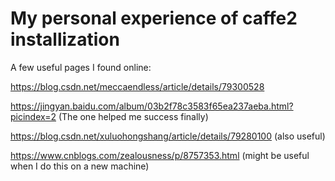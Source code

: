 # My personal experience of caffe2 installization


A few useful pages I found online:

https://blog.csdn.net/meccaendless/article/details/79300528

https://jingyan.baidu.com/album/03b2f78c3583f65ea237aeba.html?picindex=2 (The one helped me success finally)

https://blog.csdn.net/xuluohongshang/article/details/79280100 (also useful)

https://www.cnblogs.com/zealousness/p/8757353.html (might be useful when I do this on a new machine)


